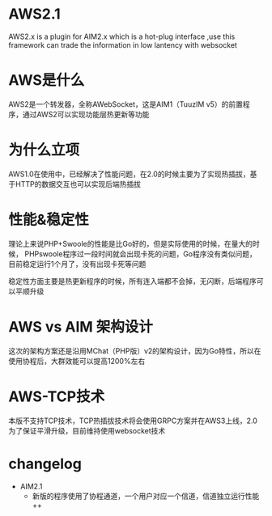 # AWS2.1
AWS2.x is a plugin for AIM2.x which is a hot-plug interface ,use this framework can trade the information in low lantency with websocket

# AWS是什么
AWS2是一个转发器，全称AWebSocket，这是AIM1（TuuzIM v5）的前置程序，通过AWS2可以实现功能层热更新等功能

# 为什么立项
AWS1.0在使用中，已经解决了性能问题，在2.0的时候主要为了实现热插拔，基于HTTP的数据交互也可以实现后端热插拔

# 性能&稳定性
理论上来说PHP+Swoole的性能是比Go好的，但是实际使用的时候，在量大的时候，
PHPswoole程序过一段时间就会出现卡死的问题，Go程序没有类似问题，
目前稳定运行1个月了，没有出现卡死等问题

稳定性方面主要是热更新程序的时候，所有连入端都不会掉，无闪断，后端程序可以平顺升级


# AWS vs AIM 架构设计

这次的架构方案还是沿用MChat（PHP版）v2的架构设计，因为Go特性，所以在使用协程后，大群效能可以提高1200%左右

# AWS-TCP技术

本版不支持TCP技术，TCP热插拔技术将会使用GRPC方案并在AWS3上线，2.0为了保证平滑升级，目前维持使用websocket技术



# changelog

- AIM2.1
  - 新版的程序使用了协程通道，一个用户对应一个信道，信道独立运行性能++